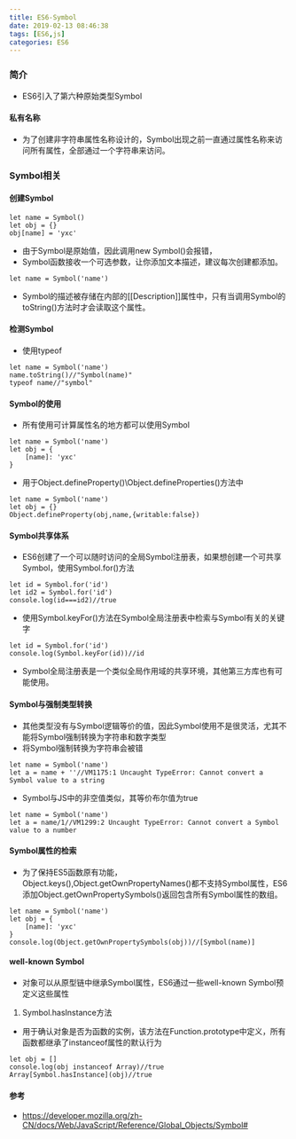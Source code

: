 ```yaml
---
title: ES6-Symbol
date: 2019-02-13 08:46:38
tags: [ES6,js]
categories: ES6
---
```

### 简介

-  ES6引入了第六种原始类型Symbol

#### 私有名称

- 为了创建非字符串属性名称设计的，Symbol出现之前一直通过属性名称来访问所有属性，全部通过一个字符串来访问。

### Symbol相关

#### 创建Symbol

```
let name = Symbol()
let obj = {}
obj[name] = 'yxc'
```

- 由于Symbol是原始值，因此调用new Symbol()会报错，
- Symbol函数接收一个可选参数，让你添加文本描述，建议每次创建都添加。

```
let name = Symbol('name')
```

- Symbol的描述被存储在内部的[[Description]]属性中，只有当调用Symbol的toString()方法时才会读取这个属性。

#### 检测Symbol

- 使用typeof

```
let name = Symbol('name')
name.toString()//"Symbol(name)"
typeof name//"symbol"
```

#### Symbol的使用

- 所有使用可计算属性名的地方都可以使用Symbol

```
let name = Symbol('name')
let obj = {
    [name]: 'yxc'
}

```

- 用于Object.defineProperty()\Object.defineProperties()方法中

```
let name = Symbol('name')
let obj = {}
Object.defineProperty(obj,name,{writable:false})
```

#### Symbol共享体系

- ES6创建了一个可以随时访问的全局Symbol注册表，如果想创建一个可共享Symbol，使用Symbol.for()方法

```
let id = Symbol.for('id')
let id2 = Symbol.for('id')
console.log(id===id2)//true
```

- 使用Symbol.keyFor()方法在Symbol全局注册表中检索与Symbol有关的关键字

```
let id = Symbol.for('id')
console.log(Symbol.keyFor(id))//id
```

- Symbol全局注册表是一个类似全局作用域的共享环境，其他第三方库也有可能使用。

#### Symbol与强制类型转换

- 其他类型没有与Symbol逻辑等价的值，因此Symbol使用不是很灵活，尤其不能将Symbol强制转换为字符串和数字类型
- 将Symbol强制转换为字符串会被错

```
let name = Symbol('name')
let a = name + ''//VM1175:1 Uncaught TypeError: Cannot convert a Symbol value to a string
```

- Symbol与JS中的非空值类似，其等价布尔值为true

```
let name = Symbol('name')
let a = name/1//VM1299:2 Uncaught TypeError: Cannot convert a Symbol value to a number
```

#### Symbol属性的检索

- 为了保持ES5函数原有功能，Object.keys(),Object.getOwnPropertyNames()都不支持Symbol属性，ES6添加Object.getOwnPropertySymbols()返回包含所有Symbol属性的数组。

```
let name = Symbol('name')
let obj = {
    [name]: 'yxc'
}
console.log(Object.getOwnPropertySymbols(obj))//[Symbol(name)]
```

#### well-known Symbol

- 对象可以从原型链中继承Symbol属性，ES6通过一些well-known Symbol预定义这些属性

1. Symbol.hasInstance方法

- 用于确认对象是否为函数的实例，该方法在Function.prototype中定义，所有函数都继承了instanceof属性的默认行为

```
let obj = []
console.log(obj instanceof Array)//true
Array[Symbol.hasInstance](obj)//true
```

#### 参考

- https://developer.mozilla.org/zh-CN/docs/Web/JavaScript/Reference/Global_Objects/Symbol#
